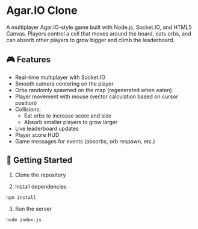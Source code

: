 # Agar.IO Clone

A multiplayer Agar.IO-style game built with Node.js, Socket.IO, and HTML5 Canvas. Players control a cell that moves around the board, eats orbs, and can absorb other players to grow bigger and climb the leaderboard.

## 🎮 Features

- Real-time multiplayer with Socket.IO
- Smooth camera centering on the player
- Orbs randomly spawned on the map (regenerated when eaten)
- Player movement with mouse (vector calculation based on cursor position)
- Collisions:
  - Eat orbs to increase score and size
  - Absorb smaller players to grow larger
- Live leaderboard updates
- Player score HUD
- Game messages for events (absorbs, orb respawn, etc.)

## 🚀 Getting Started

1. Clone the repository

2. Install dependencies

```bash
npm install
```

3. Run the server

```bash
node index.js
```

